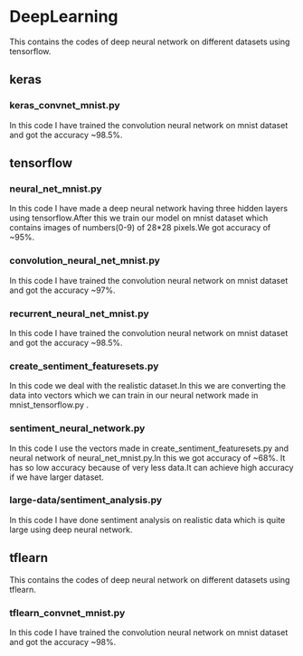 # **DeepLearning**
This contains the codes of deep neural network on different datasets using tensorflow.

## **keras**

### keras_convnet_mnist.py
In this code I have trained the convolution neural network on mnist dataset and got the accuracy ~98.5%.

## **tensorflow**

### neural_net_mnist.py
In this code I have made a deep neural network having three hidden layers using tensorflow.After this we train our
model on mnist dataset which contains images of numbers(0-9) of 28*28 pixels.We got accuracy of ~95%.

### convolution_neural_net_mnist.py
In this code I have trained the convolution neural network on mnist dataset and got the accuracy ~97%.

### recurrent_neural_net_mnist.py
In this code I have trained the convolution neural network on mnist dataset and got the accuracy ~98.5%.

### create_sentiment_featuresets.py
In this code we deal with the realistic dataset.In this we are converting the data into vectors which we can train in our neural network made in mnist_tensorflow.py .

### sentiment_neural_network.py
In this code I use the vectors made in create_sentiment_featuresets.py and neural network of neural_net_mnist.py.In this we got accuracy of ~68%. It has so low accuracy because of very less data.It can achieve high accuracy if we have larger dataset. 

### large-data/sentiment_analysis.py
In this code I have done sentiment analysis on realistic data which is quite large using deep neural network.

## **tflearn**
This contains the codes of deep neural network on different datasets using tflearn.

### tflearn_convnet_mnist.py
In this code I have trained the convolution neural network on mnist dataset and got the accuracy ~98%.
